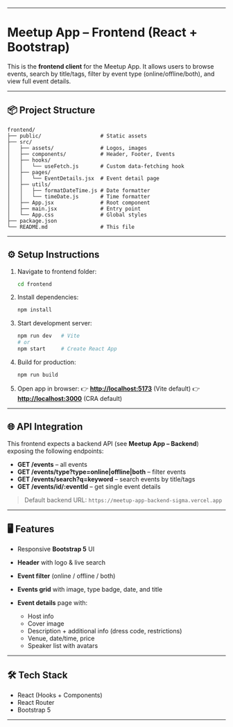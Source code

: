 

---

# Meetup App – Frontend (React + Bootstrap)

This is the **frontend client** for the Meetup App.
It allows users to browse events, search by title/tags, filter by event type (online/offline/both), and view full event details.

---

## 📦 Project Structure

```
frontend/
├── public/                   # Static assets
├── src/
│   ├── assets/               # Logos, images
│   ├── components/           # Header, Footer, Events
│   ├── hooks/
│   │   └── useFetch.js       # Custom data-fetching hook
│   ├── pages/
│   │   └── EventDetails.jsx  # Event detail page
│   ├── utils/
│   │   ├── formatDateTime.js # Date formatter
│   │   └── timeDate.js       # Time formatter
│   ├── App.jsx               # Root component
│   ├── main.jsx              # Entry point
│   └── App.css               # Global styles
├── package.json
└── README.md                 # This file
```

---

## ⚙️ Setup Instructions

1. Navigate to frontend folder:

   ```bash
   cd frontend
   
   ```

2. Install dependencies:

   ```bash
   npm install
   ```

3. Start development server:

   ```bash
   npm run dev   # Vite
   # or
   npm start     # Create React App
   ```

4. Build for production:

   ```bash
   npm run build
   ```

5. Open app in browser:
   👉 **[http://localhost:5173](http://localhost:5173)** (Vite default)
   👉 **[http://localhost:3000](http://localhost:3000)** (CRA default)

---

## 🌐 API Integration

This frontend expects a backend API (see **Meetup App – Backend**) exposing the following endpoints:

* **GET /events** – all events
* **GET /events/type?type=online|offline|both** – filter events
* **GET /events/search?q=keyword** – search events by title/tags
* **GET /events/id/\:eventId** – get single event details

> Default backend URL:
> `https://meetup-app-backend-sigma.vercel.app`

---

## 🖥️ Features

* Responsive **Bootstrap 5** UI
* **Header** with logo & live search
* **Event filter** (online / offline / both)
* **Events grid** with image, type badge, date, and title
* **Event details** page with:

  * Host info
  * Cover image
  * Description + additional info (dress code, restrictions)
  * Venue, date/time, price
  * Speaker list with avatars

---



## 🛠 Tech Stack

* React (Hooks + Components)
* React Router
* Bootstrap 5


---

